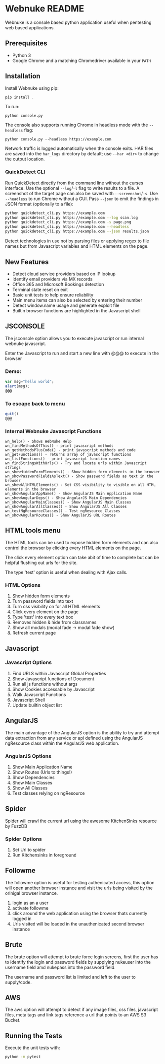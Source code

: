 # Webnuke README

Webnuke is a console based python application useful when pentesting web based applications.

## Prerequisites

- Python 3
- Google Chrome and a matching Chromedriver available in your `PATH`

## Installation

Install Webnuke using pip:

```bash
pip install .
```


To run:
```
python console.py
```
The console also supports running Chrome in headless mode with the `--headless` flag:
```
python console.py --headless https://example.com
```
Network traffic is logged automatically when the console exits. HAR files are
saved into the `har_logs` directory by default; use `--har <dir>` to change the
output location.

### QuickDetect CLI

Run QuickDetect directly from the command line without the curses interface. Use the optional `--log`/`-l` flag to write results to a file. A screenshot of the target page can also be saved with `--screenshot`/`-s`. Use `--headless` to run Chrome without a GUI. Pass `--json` to emit the findings in JSON format (optionally to a file):

```bash
python quickdetect_cli.py https://example.com
python quickdetect_cli.py https://example.com --log scan.log
python quickdetect_cli.py https://example.com -s page.png
python quickdetect_cli.py https://example.com --headless
python quickdetect_cli.py https://example.com --json results.json
```
Detect technologies in use not by parsing files or applying regex to file names but from Javascript variables and HTML elements on the page.

## New Features

- Detect cloud service providers based on IP lookup
- Identify email providers via MX records
- Office 365 and Microsoft Bookings detection
- Terminal state reset on exit
- Basic unit tests to help ensure reliability
- Main menu items can also be selected by entering their number
- Detect window.name usage and generate exploit file
- Builtin browser functions are highlighted in the Javascript shell


## JSCONSOLE

The jsconsole option allows you to execute javascript or run internal webnuke javascript.

Enter the Javascript to run and start a new line with @@@ to execute in the browser

### Demo:
```javascript
var msg="hello world";
alert(msg);
@@@
```

### To escape back to menu
```javascript
quit()
@@@
```


### Internal Webnuke Javascript Functions
```
wn_help() - Shows WebNuke Help
wn_findMethodsOfThis() - print javascript methods
wn_getMethodsPlusCode() - print javascript methods and code
wn_getFunctions() - returns array of javascript functions
wn_listFunctions() - print javascript function names
wn_findStringsWithUrls() - Try and locate urls within Javascript strings
wn_showHiddenFormElements() - Show hidden form elements in the browser
wn_showPasswordFieldsAsText() - Show password fields as text in the browser
wn_showAllHTMLElements() - Set CSS visibility to visible on all HTML elements in the browser
wn_showAngularAppName() - Show AngularJS Main Application Name
wn_showAngularDeps() - Show AngularJS Main Dependencies
wn_showAngularMainClasses() - Show AngularJS Main Classes
wn_showAngularAllClasses() - Show AngularJS All Classes
wn_testNgResourceClasses() - Test ngResource Classes
wn_showAngularRoutes() - Show AngularJS URL Routes
```

## HTML tools menu

The HTML tools can be used to expose hidden form elements and can also control the browser by clicking every HTML elements on the page. 

The click every element option can take abit of time to complete but can be helpful flushing out urls for the site.

The type 'test' option is useful when dealing with Ajax calls.
                                        
### HTML Options                                                                        
1. Show hidden form elements
2. Turn password fields into text
3. Turn css visibility on for all HTML elements
4. Click every element on the page
5. Type 'test' into every text box
6. Removes hidden & hide from classnames
7. Show all modals (modal fade -> modal fade show)
8. Refresh current page


## Javascript

### Javascript Options
                                                                              
1. Find URLS within Javascript Global Properties
2. Show Javascript functions of Document
3. Run all js functions without args
4. Show Cookies accessable by Javascript
5. Walk Javascript Functions
6. Javascript Shell
7. Update builtin object list


## AngularJS

The main advantage of the AngularJS option is the ability to try and attempt data extraction from any service or api defined using the AngularJS ngResource class within the AngularJS web application.

### AngularJS Options

1. Show Main Application Name                                              
2. Show Routes (Urls to things!)                                                            
3. Show Dependencies                                                       
4. Show Main Classes                                                       
5. Show All Classes                                                        
6. Test classes relying on ngResource 


## Spider

Spider will crawl the current url using the awesome KitchenSinks resource by FuzzDB

### Spider Options

1. Set Url to spider                                                       
2. Run Kitchensinks in foreground


## Followme

The followme option is useful for testing authenicated access, this option will open another browser instance and visit the urls being visited by the orinigal browser instance.

1. login as an a user
2. activate followme
3. click around the web application using the browser thats currently logged in
4. Urls visited will be loaded in the unauthenicated second browser instance


## Brute

The brute option will attempt to brute force login screens, first the user has to identify the login and password fields by supplying nukeuser into the username field amd nukepass into the password field.

The username and password list is limited and left to the user to supply/code.


## AWS

The aws option will attempt to detect if any image files, css files, javascript files, meta tags and link tags reference a url that points to an AWS S3 Bucket.

## Running the Tests

Execute the unit tests with:

```bash
python -m pytest
```

